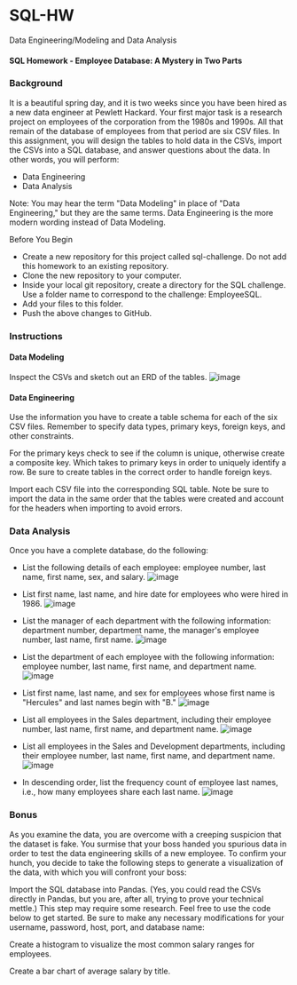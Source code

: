 # SQL-HW
Data Engineering/Modeling and Data Analysis

#### SQL Homework - Employee Database: A Mystery in Two Parts


### Background
It is a beautiful spring day, and it is two weeks since you have been hired as a new data engineer at Pewlett Hackard. Your first major task is a research project on employees of the corporation from the 1980s and 1990s. All that remain of the database of employees from that period are six CSV files.
In this assignment, you will design the tables to hold data in the CSVs, import the CSVs into a SQL database, and answer questions about the data. In other words, you will perform:

* Data Engineering
* Data Analysis

Note: You may hear the term "Data Modeling" in place of "Data Engineering," but they are the same terms. Data Engineering is the more modern wording instead of Data Modeling.

Before You Begin

* Create a new repository for this project called sql-challenge. Do not add this homework to an existing repository.
* Clone the new repository to your computer.
* Inside your local git repository, create a directory for the SQL challenge. Use a folder name to correspond to the challenge: EmployeeSQL.
* Add your files to this folder.
* Push the above changes to GitHub.

### Instructions

#### Data Modeling
Inspect the CSVs and sketch out an ERD of the tables. 
![image](https://user-images.githubusercontent.com/61367502/117902005-2a533e80-b292-11eb-89ca-6a826bbde347.png)

#### Data Engineering


Use the information you have to create a table schema for each of the six CSV files. Remember to specify data types, primary keys, foreign keys, and other constraints.

For the primary keys check to see if the column is unique, otherwise create a composite key. Which takes to primary keys in order to uniquely identify a row.
Be sure to create tables in the correct order to handle foreign keys.



Import each CSV file into the corresponding SQL table. Note be sure to import the data in the same order that the tables were created and account for the headers when importing to avoid errors.



### Data Analysis
Once you have a complete database, do the following:


* List the following details of each employee: employee number, last name, first name, sex, and salary.
![image](https://user-images.githubusercontent.com/61367502/117907344-41972980-b29c-11eb-9199-b864e2bb5894.png)


* List first name, last name, and hire date for employees who were hired in 1986.
![image](https://user-images.githubusercontent.com/61367502/117907369-4d82eb80-b29c-11eb-9ff8-dfa30713cf89.png)


* List the manager of each department with the following information: department number, department name, the manager's employee number, last name, first name.
![image](https://user-images.githubusercontent.com/61367502/117907386-5378cc80-b29c-11eb-882d-85c9099940e6.png)


* List the department of each employee with the following information: employee number, last name, first name, and department name.
![image](https://user-images.githubusercontent.com/61367502/117907395-5b387100-b29c-11eb-9063-04a2e0b95361.png)


* List first name, last name, and sex for employees whose first name is "Hercules" and last names begin with "B."
![image](https://user-images.githubusercontent.com/61367502/117907406-625f7f00-b29c-11eb-9372-c23b69362abf.png)


* List all employees in the Sales department, including their employee number, last name, first name, and department name.
![image](https://user-images.githubusercontent.com/61367502/117907419-68556000-b29c-11eb-9fc5-956699324edc.png)


* List all employees in the Sales and Development departments, including their employee number, last name, first name, and department name.
![image](https://user-images.githubusercontent.com/61367502/117907432-6e4b4100-b29c-11eb-956c-ba72e68855cf.png)


* In descending order, list the frequency count of employee last names, i.e., how many employees share each last name.
![image](https://user-images.githubusercontent.com/61367502/117907451-75724f00-b29c-11eb-88e3-2a3bf41b2378.png)



### Bonus 
As you examine the data, you are overcome with a creeping suspicion that the dataset is fake. You surmise that your boss handed you spurious data in order to test the data engineering skills of a new employee. To confirm your hunch, you decide to take the following steps to generate a visualization of the data, with which you will confront your boss:


Import the SQL database into Pandas. (Yes, you could read the CSVs directly in Pandas, but you are, after all, trying to prove your technical mettle.) This step may require some research. Feel free to use the code below to get started. Be sure to make any necessary modifications for your username, password, host, port, and database name:

Create a histogram to visualize the most common salary ranges for employees.


Create a bar chart of average salary by title.






